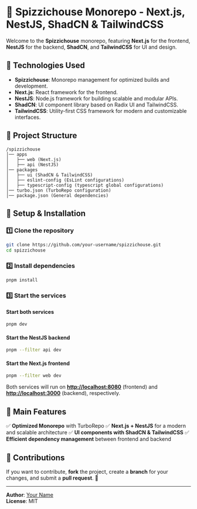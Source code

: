 # 🚀 Spizzichouse Monorepo - Next.js, NestJS, ShadCN & TailwindCSS

Welcome to the **Spizzichouse** monorepo, featuring **Next.js** for the frontend, **NestJS** for the backend, **ShadCN**, and **TailwindCSS** for UI and design.

## 📌 Technologies Used

- **Spizzichouse**: Monorepo management for optimized builds and development.
- **Next.js**: React framework for the frontend.
- **NestJS**: Node.js framework for building scalable and modular APIs.
- **ShadCN**: UI component library based on Radix UI and TailwindCSS.
- **TailwindCSS**: Utility-first CSS framework for modern and customizable interfaces.

## 📂 Project Structure

```
/spizzichouse
│── apps
│   ├── web (Next.js)
│   ├── api (NestJS)
│── packages
│   ├── ui (ShadCN & TailwindCSS)
│   ├── eslint-config (EsLint configurations)
│   ├── typescript-config (typescript global configurations)
│── turbo.json (TurboRepo configuration)
│── package.json (General dependencies)
```

## 🚀 Setup & Installation

### 1️⃣ Clone the repository

```sh
git clone https://github.com/your-username/spizzichouse.git
cd spizzichouse
```

### 2️⃣ Install dependencies

```sh
pnpm install
```

### 3️⃣ Start the services

#### Start both services

```sh
pnpm dev
```

#### Start the NestJS backend

```sh
pnpm --filter api dev
```

#### Start the Next.js frontend

```sh
pnpm --filter web dev
```

Both services will run on [**http://localhost:8080**](http://localhost:8080) (frontend) and [**http://localhost:3000**](http://localhost:3000) (backend), respectively.

## 🌟 Main Features

✅ **Optimized Monorepo** with TurboRepo ✅ **Next.js + NestJS** for a modern and scalable architecture ✅ **UI components with ShadCN & TailwindCSS** ✅ **Efficient dependency management** between frontend and backend

## 📌 Contributions

If you want to contribute, **fork** the project, create a **branch** for your changes, and submit a **pull request**. 🚀

---

**Author**: [Your Name](https://github.com/lpalmarucci)\
**License**: MIT

